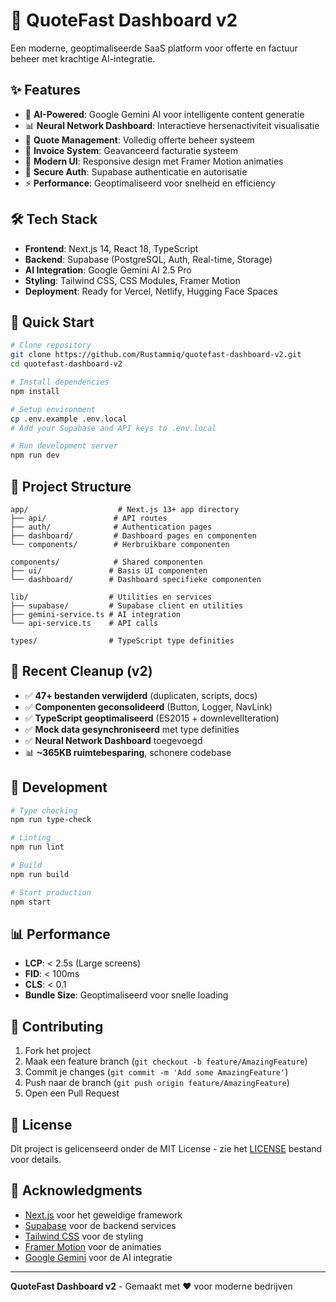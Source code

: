 # 🚀 QuoteFast Dashboard v2

Een moderne, geoptimaliseerde SaaS platform voor offerte en factuur beheer met krachtige AI-integratie.

## ✨ Features

- 🧠 **AI-Powered**: Google Gemini AI voor intelligente content generatie
- 📊 **Neural Network Dashboard**: Interactieve hersenactiviteit visualisatie
- 💼 **Quote Management**: Volledig offerte beheer systeem
- 🧾 **Invoice System**: Geavanceerd facturatie systeem
- 🎨 **Modern UI**: Responsive design met Framer Motion animaties
- 🔐 **Secure Auth**: Supabase authenticatie en autorisatie
- ⚡ **Performance**: Geoptimaliseerd voor snelheid en efficiency

## 🛠 Tech Stack

- **Frontend**: Next.js 14, React 18, TypeScript
- **Backend**: Supabase (PostgreSQL, Auth, Real-time, Storage)
- **AI Integration**: Google Gemini AI 2.5 Pro
- **Styling**: Tailwind CSS, CSS Modules, Framer Motion
- **Deployment**: Ready for Vercel, Netlify, Hugging Face Spaces

## 🚀 Quick Start

```bash
# Clone repository
git clone https://github.com/Rustammiq/quotefast-dashboard-v2.git
cd quotefast-dashboard-v2

# Install dependencies
npm install

# Setup environment
cp .env.example .env.local
# Add your Supabase and API keys to .env.local

# Run development server
npm run dev
```

## 📁 Project Structure

```
app/                    # Next.js 13+ app directory
├── api/               # API routes
├── auth/              # Authentication pages
├── dashboard/         # Dashboard pages en componenten
└── components/        # Herbruikbare componenten

components/            # Shared componenten
├── ui/               # Basis UI componenten
└── dashboard/        # Dashboard specifieke componenten

lib/                  # Utilities en services
├── supabase/         # Supabase client en utilities
├── gemini-service.ts # AI integration
└── api-service.ts    # API calls

types/                # TypeScript type definities
```

## 🧹 Recent Cleanup (v2)

- ✅ **47+ bestanden verwijderd** (duplicaten, scripts, docs)
- ✅ **Componenten geconsolideerd** (Button, Logger, NavLink)
- ✅ **TypeScript geoptimaliseerd** (ES2015 + downlevelIteration)
- ✅ **Mock data gesynchroniseerd** met type definities
- ✅ **Neural Network Dashboard** toegevoegd
- 📊 **~365KB ruimtebesparing**, schonere codebase

## 🔧 Development

```bash
# Type checking
npm run type-check

# Linting
npm run lint

# Build
npm run build

# Start production
npm start
```

## 📊 Performance

- **LCP**: < 2.5s (Large screens)
- **FID**: < 100ms  
- **CLS**: < 0.1
- **Bundle Size**: Geoptimaliseerd voor snelle loading

## 🤝 Contributing

1. Fork het project
2. Maak een feature branch (`git checkout -b feature/AmazingFeature`)
3. Commit je changes (`git commit -m 'Add some AmazingFeature'`)
4. Push naar de branch (`git push origin feature/AmazingFeature`)
5. Open een Pull Request

## 📄 License

Dit project is gelicenseerd onder de MIT License - zie het [LICENSE](LICENSE) bestand voor details.

## 🙏 Acknowledgments

- [Next.js](https://nextjs.org/) voor het geweldige framework
- [Supabase](https://supabase.com/) voor de backend services
- [Tailwind CSS](https://tailwindcss.com/) voor de styling
- [Framer Motion](https://www.framer.com/motion/) voor de animaties
- [Google Gemini](https://ai.google.dev/) voor de AI integratie

---

**QuoteFast Dashboard v2** - Gemaakt met ❤️ voor moderne bedrijven
